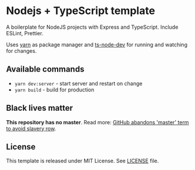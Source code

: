 # Nodejs + TypeScript template

A boilerplate for NodeJS projects with Express and TypeScript. Include ESLint, Prettier.

Uses [yarn][yarn] as package manager and [ts-node-dev][ts-node-dev] for
running and watching for changes.

## Available commands

- `yarn dev:server` - start server and restart on change
- `yarn build` - build for production

## Black lives matter

**This repository has no master**. Read more:
[GitHub abandons 'master' term to avoid slavery row][master-replace].

## License

This template is released under MIT License. See [LICENSE](./LICENSE) file.

[yarn]: https://yarnpkg.com/
[ts-node-dev]: https://www.npmjs.com/package/ts-node-dev
[master-replace]: https://www.bbc.com/news/technology-53050955
